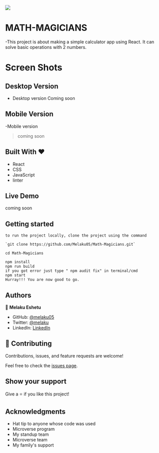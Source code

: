 ![](https://img.shields.io/badge/Microverse-blueviolet)

# MATH-MAGICIANS

-This project is about making a simple calculator app using React. It can solve basic operations with 2 numbers.

# Screen Shots

## Desktop Version

- Desktop version
  Coming soon

## Mobile Version

-Mobile version

> coming soon

## Built With &hearts;

- React
- CSS
- JavaScript
- linter

## Live Demo

coming soon

## Getting started

```
to run the project locally, clone the project using the command

`git clone https://github.com/Melaku05/Math-Magicians.git`

cd Math-Magicians

npm install
npm run build
if you got error just type " npm audit fix" in terminal/cmd
npm start
Hurray!!! You are now good to go.
```

## Authors

👤 **Melaku Eshetu**

- GitHub: [@melaku05](https://github.com/melaku05)
- Twitter: [@melaku](https://twitter.com/melaku05)
- LinkedIn: [LinkedIn](https://www.linkedin.com/in/melaku-eshetu-b34b36223/)

## 🤝 Contributing

Contributions, issues, and feature requests are welcome!

Feel free to check the [issues page](../../issues/).

## Show your support

Give a ⭐️ if you like this project!

## Acknowledgments

- Hat tip to anyone whose code was used
- Microverse program
- My standup team
- Microverse team
- My family's support
